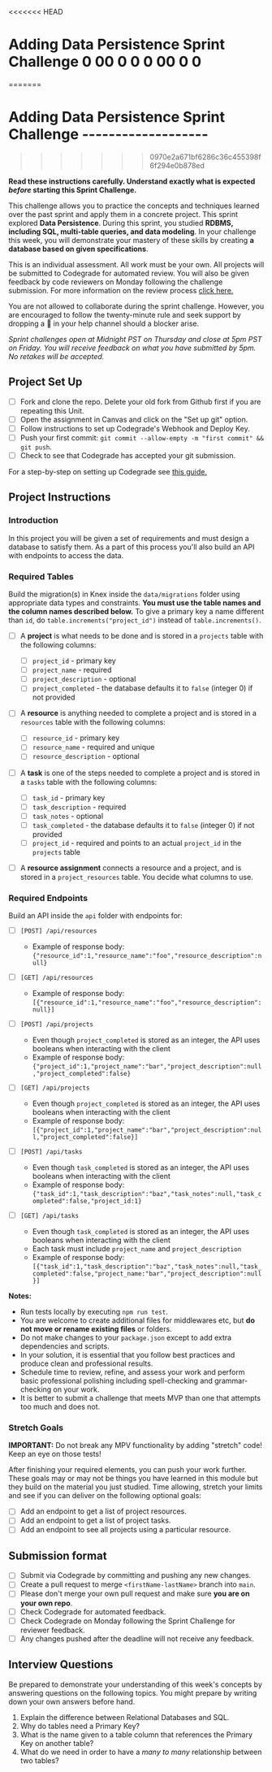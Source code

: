<<<<<<< HEAD
# Adding Data Persistence Sprint Challenge 0 00 0 0 0 00 0 0
=======
# Adding Data Persistence Sprint Challenge -------------------
>>>>>>> 0970e2a671bf6286c36c455398f6f294e0b878ed

**Read these instructions carefully. Understand exactly what is expected _before_ starting this Sprint Challenge.**

This challenge allows you to practice the concepts and techniques learned over the past sprint and apply them in a concrete project. This sprint explored **Data Persistence**. During this sprint, you studied **RDBMS, including SQL, multi-table queries, and data modeling**. In your challenge this week, you will demonstrate your mastery of these skills by creating **a database based on given specifications**.

This is an individual assessment. All work must be your own. All projects will be submitted to Codegrade for automated review. You will also be given feedback by code reviewers on Monday following the challenge submission. For more information on the review process [click here.](https://www.notion.so/lambdaschool/How-to-View-Feedback-in-CodeGrade-c5147cee220c4044a25de28bcb6bb54a)

You are not allowed to collaborate during the sprint challenge. However, you are encouraged to follow the twenty-minute rule and seek support by dropping a :wave: in your help channel should a blocker arise.

_Sprint challenges open at Midnight PST on Thursday and close at 5pm PST on Friday. You will receive feedback on what you have submitted by 5pm. No retakes will be accepted._

## Project Set Up

- [ ] Fork and clone the repo. Delete your old fork from Github first if you are repeating this Unit.
- [ ] Open the assignment in Canvas and click on the "Set up git" option.
- [ ] Follow instructions to set up Codegrade's Webhook and Deploy Key.
- [ ] Push your first commit: `git commit --allow-empty -m "first commit" && git push`.
- [ ] Check to see that Codegrade has accepted your git submission.

For a step-by-step on setting up Codegrade see [this guide.](https://www.notion.so/lambdaschool/Submitting-an-assignment-via-Code-Grade-A-Step-by-Step-Walkthrough-07bd65f5f8364e709ecb5064735ce374)

## Project Instructions

### Introduction

In this project you will be given a set of requirements and must design a database to satisfy them. As a part of this process you'll also build an API with endpoints to access the data.

### Required Tables

Build the migration(s) in Knex inside the `data/migrations` folder using appropriate data types and constraints. **You must use the table names and the column names described below.** To give a primary key a name different than `id`, do `table.increments("project_id")` instead of `table.increments()`.

- [ ] A **project** is what needs to be done and is stored in a `projects` table with the following columns:

  - [ ] `project_id` - primary key
  - [ ] `project_name` - required
  - [ ] `project_description` - optional
  - [ ] `project_completed` - the database defaults it to `false` (integer 0) if not provided

- [ ] A **resource** is anything needed to complete a project and is stored in a `resources` table with the following columns:

  - [ ] `resource_id` - primary key
  - [ ] `resource_name` - required and unique
  - [ ] `resource_description` - optional

- [ ] A **task** is one of the steps needed to complete a project and is stored in a `tasks` table with the following columns:

  - [ ] `task_id` - primary key
  - [ ] `task_description` - required
  - [ ] `task_notes` - optional
  - [ ] `task_completed` - the database defaults it to `false` (integer 0) if not provided
  - [ ] `project_id` - required and points to an actual `project_id` in the `projects` table

- [ ] A **resource assignment** connects a resource and a project, and is stored in a `project_resources` table. You decide what columns to use.

### Required Endpoints

Build an API inside the `api` folder with endpoints for:

- [ ] `[POST] /api/resources`
  - Example of response body: `{"resource_id":1,"resource_name":"foo","resource_description":null}`

- [ ] `[GET] /api/resources`
  - Example of response body: `[{"resource_id":1,"resource_name":"foo","resource_description":null}]`

- [ ] `[POST] /api/projects`
  - Even though `project_completed` is stored as an integer, the API uses booleans when interacting with the client
  - Example of response body: `{"project_id":1,"project_name":"bar","project_description":null,"project_completed":false}`

- [ ] `[GET] /api/projects`
  - Even though `project_completed` is stored as an integer, the API uses booleans when interacting with the client
  - Example of response body: `[{"project_id":1,"project_name":"bar","project_description":null,"project_completed":false}]`

- [ ] `[POST] /api/tasks`
  - Even though `task_completed` is stored as an integer, the API uses booleans when interacting with the client
  - Example of response body: `{"task_id":1,"task_description":"baz","task_notes":null,"task_completed":false,"project_id:1}`

- [ ] `[GET] /api/tasks`
  - Even though `task_completed` is stored as an integer, the API uses booleans when interacting with the client
  - Each task must include `project_name` and `project_description`
  - Example of response body: `[{"task_id":1,"task_description":"baz","task_notes":null,"task_completed":false,"project_name:"bar","project_description":null}]`

**Notes:**

- Run tests locally by executing `npm run test`.
- You are welcome to create additional files for middlewares etc, but **do not move or rename existing files** or folders.
- Do not make changes to your `package.json` except to add extra dependencies and scripts.
- In your solution, it is essential that you follow best practices and produce clean and professional results.
- Schedule time to review, refine, and assess your work and perform basic professional polishing including spell-checking and grammar-checking on your work.
- It is better to submit a challenge that meets MVP than one that attempts too much and does not.

### Stretch Goals

**IMPORTANT:** Do not break any MPV functionality by adding "stretch" code! Keep an eye on those tests!

After finishing your required elements, you can push your work further. These goals may or may not be things you have learned in this module but they build on the material you just studied. Time allowing, stretch your limits and see if you can deliver on the following optional goals:

- [ ] Add an endpoint to get a list of project resources.
- [ ] Add an endpoint to get a list of project tasks.
- [ ] Add an endpoint to see all projects using a particular resource.

## Submission format

- [ ] Submit via Codegrade by committing and pushing any new changes.
- [ ] Create a pull request to merge `<firstName-lastName>` branch into `main`.
- [ ] Please don't merge your own pull request and make sure **you are on your own repo**.
- [ ] Check Codegrade for automated feedback.
- [ ] Check Codegrade on Monday following the Sprint Challenge for reviewer feedback.
- [ ] Any changes pushed after the deadline will not receive any feedback.

## Interview Questions

Be prepared to demonstrate your understanding of this week's concepts by answering questions on the following topics. You might prepare by writing down your own answers before hand.

1. Explain the difference between Relational Databases and SQL.
2. Why do tables need a Primary Key?
3. What is the name given to a table column that references the Primary Key on another table?
4. What do we need in order to have a _many to many_ relationship between two tables?
